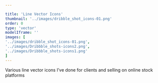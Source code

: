 ```yaml
---

title: 'Line Vector Icons'
thumbnail: '../images/dribble_shot_icons-01.png'
order: 0
type: 'vector'
modelIframe: ''
images: [
'../images/dribble_shot_icons-01.png',
'../images/Dribbble_shots-icons2.png',
'../images/Dribbble_shots-icons1.png'
]
---
```


Various line vector icons I’ve done for clients and
selling on online stock platforms
